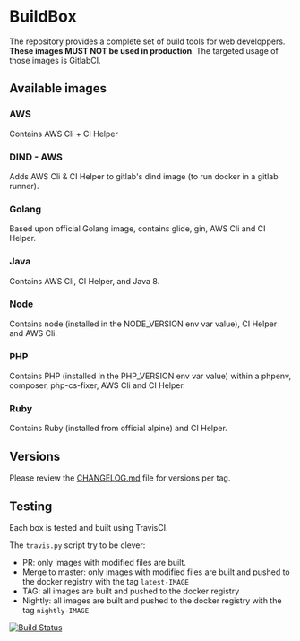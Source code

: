 # BuildBox

The repository provides a complete set of build tools for web developpers. **These
images MUST NOT be used in production**. The targeted usage of those images is GitlabCI.

## Available images

### AWS

Contains AWS Cli + CI Helper

### DIND - AWS

Adds AWS Cli & CI Helper to gitlab's dind image (to run docker in a gitlab runner).

### Golang

Based upon official Golang image, contains glide, gin, AWS Cli and CI Helper.

### Java

Contains AWS Cli, CI Helper, and Java 8.

### Node

Contains node (installed in the NODE_VERSION env var value), CI Helper and AWS Cli.

### PHP

Contains PHP (installed in the PHP_VERSION env var value) within a phpenv, composer, php-cs-fixer, AWS Cli and CI Helper.

### Ruby

Contains Ruby (installed from official alpine) and CI Helper.

## Versions

Please review the [CHANGELOG.md](CHANGELOG.md) file for versions per tag.

## Testing

Each box is tested and built using TravisCI.

The ``travis.py`` script try to be clever:
 - PR: only images with modified files are built.
 - Merge to master: only images with modified files are built and pushed to the docker registry with the tag ``latest-IMAGE``
 - TAG: all images are built and pushed to the docker registry
 - Nightly: all images are built and pushed to the docker registry with the tag ``nightly-IMAGE``

[![Build Status](https://travis-ci.org/ekino/docker-buildbox.svg?branch=master)](https://travis-ci.org/ekino/docker-buildbox)

